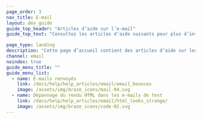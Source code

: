 ```yaml
---
page_order: 3
nav_title: E-mail
layout: dev_guide
guide_top_header: "Articles d’aide sur l’e-mail"
guide_top_text: "Consultez les articles d’aide suivants pour plus d’informations sur les problèmes courants dans les campagnes d’e-mail. <br><br> Vous souhaitez savoir comment créer des e-mails personnalisés avec Braze ? Consultez notre section <a href='/docs/user_guide/message_building_by_channel/email/'>E-mail</a> pour en savoir plus !"

page_type: landing
description: "Cette page d’accueil contient des articles d’aide sur les problèmes courants de l’e-mail."
channel: email
noindex: true
guide_menu_title: ""
guide_menu_list:
  - name: E-mails renvoyés
    link: /docs/help/help_articles/email/email_bounces
    image: /assets/img/braze_icons/mail-04.svg
  - name: Dépannage du rendu HTML dans les e-mails de test 
    link: /docs/help/help_articles/email/html_looks_strange/
    image: /assets/img/braze_icons/code-02.svg
---
```

